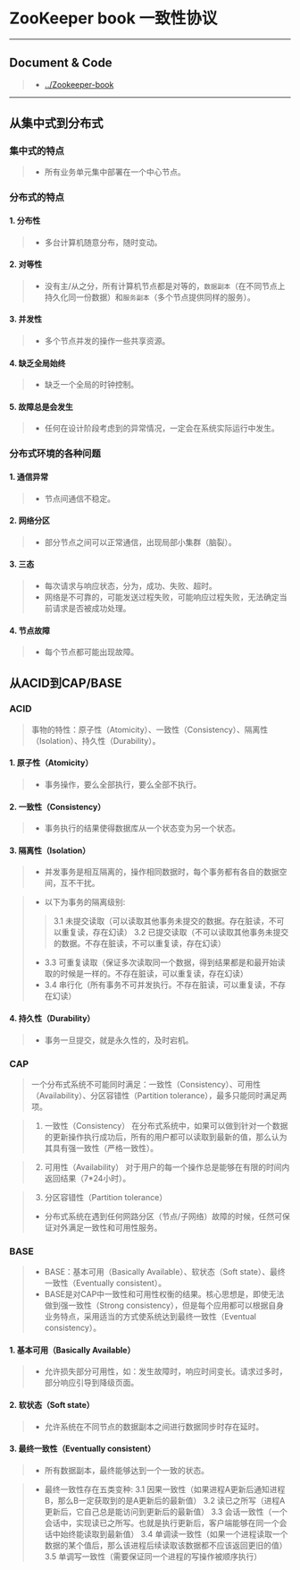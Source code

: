 # ZooKeeper book 一致性协议

---

## Document & Code
> * [../Zookeeper-book](https://github.com/zozospider/note/blob/master/distributed/ZooKeeper/ZooKeeper-book.md)

---

## 从集中式到分布式

### 集中式的特点
> * 所有业务单元集中部署在一个中心节点。

### 分布式的特点

#### 1. 分布性
> * 多台计算机随意分布，随时变动。

#### 2. 对等性
> * 没有主/从之分，所有计算机节点都是对等的，`数据副本`（在不同节点上持久化同一份数据）和`服务副本`（多个节点提供同样的服务）。

#### 3. 并发性
> * 多个节点并发的操作一些共享资源。

#### 4. 缺乏全局始终
> * 缺乏一个全局的时钟控制。

#### 5. 故障总是会发生
> * 任何在设计阶段考虑到的异常情况，一定会在系统实际运行中发生。

### 分布式环境的各种问题

#### 1. 通信异常
> * 节点间通信不稳定。

#### 2. 网络分区
> * 部分节点之间可以正常通信，出现局部小集群（脑裂）。

#### 3. 三态
> * 每次请求与响应状态，分为，成功、失败、超时。
> * 网络是不可靠的，可能发送过程失败，可能响应过程失败，无法确定当前请求是否被成功处理。

#### 4. 节点故障
> * 每个节点都可能出现故障。

## 从ACID到CAP/BASE

### ACID
> 事物的特性：原子性（Atomicity）、一致性（Consistency）、隔离性（Isolation）、持久性（Durability）。

#### 1. 原子性（Atomicity）
> * 事务操作，要么全部执行，要么全部不执行。

#### 2. 一致性（Consistency）
> * 事务执行的结果使得数据库从一个状态变为另一个状态。

#### 3. 隔离性（Isolation）
> * 并发事务是相互隔离的，操作相同数据时，每个事务都有各自的数据空间，互不干扰。

> * 以下为事务的隔离级别:
>> 3.1 未提交读取（可以读取其他事务未提交的数据。存在脏读，不可以重复读，存在幻读）
>> 3.2 已提交读取（不可以读取其他事务未提交的数据。不存在脏读，不可以重复读，存在幻读）
> * 3.3 可重复读取（保证多次读取同一个数据，得到结果都是和最开始读取的时候是一样的。不存在脏读，可以重复读，存在幻读）
> * 3.4 串行化（所有事务不可并发执行。不存在脏读，可以重复读，不存在幻读）

#### 4. 持久性（Durability）
> * 事务一旦提交，就是永久性的，及时宕机。


### CAP
> 一个分布式系统不可能同时满足：一致性（Consistency）、可用性（Availability）、分区容错性（Partition tolerance），最多只能同时满足两项。

> 1. 一致性（Consistency）
在分布式系统中，如果可以做到针对一个数据的更新操作执行成功后，所有的用户都可以读取到最新的值，那么认为其具有强一致性（严格一致性）。

> 2. 可用性（Availability）
对于用户的每一个操作总是能够在有限的时间内返回结果（7*24小时）。

> 3. 分区容错性（Partition tolerance）
> * 分布式系统在遇到任何网路分区（节点/子网络）故障的时候，任然可保证对外满足一致性和可用性服务。

### BASE
> * BASE：基本可用（Basically Available）、软状态（Soft state）、最终一致性（Eventually consistent）。
> * BASE是对CAP中一致性和可用性权衡的结果。核心思想是，即使无法做到强一致性（Strong consistency），但是每个应用都可以根据自身业务特点，采用适当的方式使系统达到最终一致性（Eventual consistency）。

#### 1. 基本可用（Basically Available）
> * 允许损失部分可用性，如：发生故障时，响应时间变长。请求过多时，部分响应引导到降级页面。

#### 2. 软状态（Soft state）
> * 允许系统在不同节点的数据副本之间进行数据同步时存在延时。

#### 3. 最终一致性（Eventually consistent）
> * 所有数据副本，最终能够达到一个一致的状态。

> * 最终一致性存在五类变种:
> 3.1 因果一致性（如果进程A更新后通知进程B，那么B一定获取到的是A更新后的最新值）
> 3.2 读已之所写（进程A更新后，它自己总是能访问到更新后的最新值）
> 3.3 会话一致性（一个会话中，实现读已之所写。也就是执行更新后，客户端能够在同一个会话中始终能读取到最新值）
> 3.4 单调读一致性（如果一个进程读取一个数据的某个值后，那么该进程后续读取该数据都不应该返回更旧的值）
> 3.5 单调写一致性（需要保证同一个进程的写操作被顺序执行）


